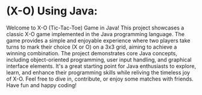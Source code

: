 # (X-O) Using Java:
Welcome to X-O (Tic-Tac-Toe) Game in Java! This project showcases a classic X-O game implemented in the Java programming language. The game provides a simple and enjoyable experience where two players take turns to mark their choice (X or O) on a 3x3 grid, aiming to achieve a winning combination. The project demonstrates core Java concepts, including object-oriented programming, user input handling, and graphical interface elements. It's a great starting point for Java enthusiasts to explore, learn, and enhance their programming skills while reliving the timeless joy of X-O. Feel free to dive in, contribute, or enjoy some matches with friends. Have fun and happy coding!
